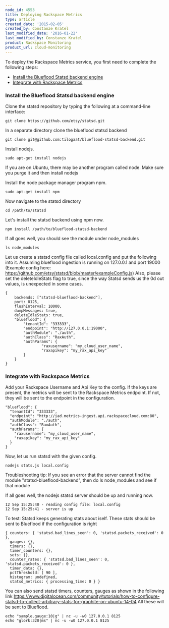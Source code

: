 ```yaml
---
node_id: 4553
title: Deploying Rackspace Metrics
type: article
created_date: '2015-02-05'
created_by: Constanze Kratel
last_modified_date: '2016-01-22'
last_modified_by: Constanze Kratel
product: Rackspace Monitoring
product_url: cloud-monitoring
---
```


To deploy the Rackspace Metrics service, you first need to complete the
following steps:

-   [Install the Blueflood Statsd backend engine](#blueflood)
-   [Integrate with Rackspace Metrics](#integrate)

### Install the Blueflood Statsd backend engine

Clone the statsd repository by typing the following at a command-line
interface:

    git clone https://github.com/etsy/statsd.git

In a separate directory clone the blueflood statsd backend

    git clone git@github.com:tilogaat/blueflood-statsd-backend.git

Install nodejs.

    sudo apt-get install nodejs

If you are on Ubuntu, there may be another program called node. Make
sure you purge it and then install nodejs

Install the node package manager program npm.

    sudo apt-get install npm

Now navigate to the statsd directory

    cd /path/to/statsd

Let's install the statsd backend using npm now.

    npm install /path/to/blueflood-statsd-backend

If all goes well, you should see the module under node\_modules

    ls node_modules

Let us create a statsd config file called local.config and put the
following into it. Assuming blueflood ingestion is running on 127.0.0.1
and port 19000 (Example config here:
<https://github.com/etsy/statsd/blob/master/exampleConfig.js>) Also,
please set the deleteIdleStats flag to true, since the way Statsd sends
us the 0d out values, is unexpected in some cases.

    {
        backends: ["statsd-blueflood-backend"],
        port: 8125,
        flushInterval: 10000,
        dumpMessages: true,
        deleteIdleStats: true,
        "blueflood": {
            "tenantId": "333333",
            "endpoint": "http://127.0.0.1:19000",
            "authModule": "./auth",
            "authClass": "RaxAuth",
            "authParams": {
                    "raxusername": "my_cloud_user_name",
                    "raxapikey": "my_rax_api_key"
            }
        }
    }

### Integrate with Rackspace Metrics

Add your Rackspace Username and Api Key to the config. If the keys are
present, the metrics will be sent to the Rackspace Metrics endpoint. If
not, they will be sent to the endpoint in the configuration.

    "blueflood": {
      "tenantId": "333333",
      "endpoint": "http://iad.metrics-ingest.api.rackspacecloud.com:80",
      "authModule": "./auth",
      "authClass": "RaxAuth",
      "authParams": {
        "raxusername": "my_cloud_user_name",
        "raxapikey": "my_rax_api_key"
      }
    }

Now, let us run statsd with the given config.

    nodejs stats.js local.config

Troubleshooting tip: If you see an error that the server cannot find the
module "statsd-blueflood-backend", then do ls node\_modules and see if
that module

If all goes well, the nodejs statsd server should be up and running now.

    12 Sep 15:25:40 - reading config file: local.config
    12 Sep 15:25:41 - server is up

To test: Statsd keeps generating stats about iself. These stats should
be sent to Blueflood if the configuration is right

    { counters: { 'statsd.bad_lines_seen': 0, 'statsd.packets_received': 0 },
      gauges: {},
      timers: {},
      timer_counters: {},
      sets: {},
      counter_rates: { 'statsd.bad_lines_seen': 0, 'statsd.packets_received': 0 },
      timer_data: {},
      pctThreshold: [ 90 ],
      histogram: undefined,
      statsd_metrics: { processing_time: 0 } }

You can also send statsd timers, counters, gauges as shown in the
following link
<https://www.digitalocean.com/community/tutorials/how-to-configure-statsd-to-collect-arbitrary-stats-for-graphite-on-ubuntu-14-04>
All these will be sent to Blueflood.

    echo "sample.gauge:10|g" | nc -u -w0 127.0.0.1 8125
    echo "glork:320|ms" | nc -u -w0 127.0.0.1 8125

